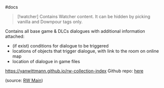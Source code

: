 #docs
> [!watcher] Contains Watcher content.
> It can be hidden by picking vanilla and Downpour tags only.

Contains all base game & DLCs dialogues with additional information attached:
- (if exist) conditions for dialogue to be triggered
- locations of objects that trigger dialogue, with link to the room on online map
- location of dialogue in game files

https://yanwittmann.github.io/rw-collection-index
Github repo: [here](https://github.com/YanWittmann/rw-collection-index)

(source: [RW Main](https://discord.com/channels/291184728944410624/1125237384318046339/1348976713610039314))